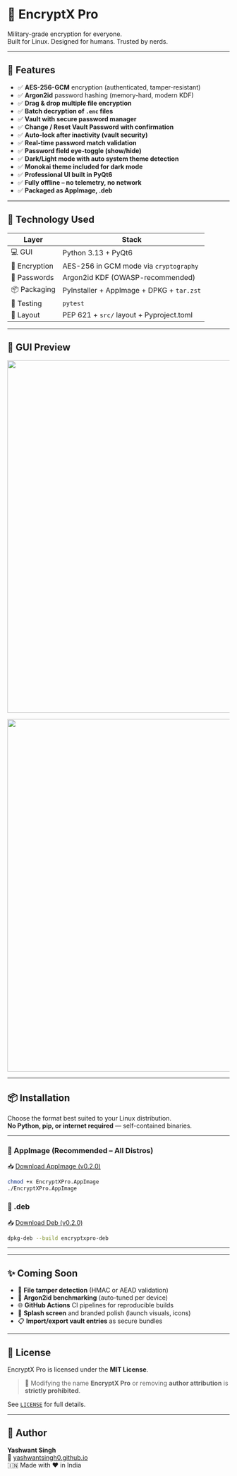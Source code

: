 # 🔐 EncryptX Pro

Military-grade encryption for everyone.  
Built for Linux. Designed for humans. Trusted by nerds.

---

## 🚀 Features

- ✅ **AES-256-GCM** encryption (authenticated, tamper-resistant)
- ✅ **Argon2id** password hashing (memory-hard, modern KDF)
- ✅ **Drag & drop multiple file encryption**
- ✅ **Batch decryption of `.enc` files**
- ✅ **Vault with secure password manager**
- ✅ **Change / Reset Vault Password with confirmation**
- ✅ **Auto-lock after inactivity (vault security)**
- ✅ **Real-time password match validation**
- ✅ **Password field eye-toggle (show/hide)**
- ✅ **Dark/Light mode with auto system theme detection**
- ✅ **Monokai theme included for dark mode**
- ✅ **Professional UI built in PyQt6**
- ✅ **Fully offline – no telemetry, no network**
- ✅ **Packaged as AppImage, .deb**

---

## 🔧 Technology Used

| Layer         | Stack                                                      |
|--------------|------------------------------------------------------------|
| 💻 GUI        | Python 3.13 + PyQt6                                        |
| 🔐 Encryption | AES-256 in GCM mode via `cryptography`                     |
| 🔑 Passwords  | Argon2id KDF (OWASP-recommended)                           |
| 📦 Packaging  | PyInstaller + AppImage + DPKG + `tar.zst`                  |
| 🧪 Testing    | `pytest`                                                   |
| 📂 Layout     | PEP 621 + `src/` layout + Pyproject.toml                   |

---

## 📸 GUI Preview

<p align="center">
  <img src="" width="800"/>
</p>
<p align="center">
  <img src="" width="800"/>
</p>

---

## 📦 Installation

Choose the format best suited to your Linux distribution.  
**No Python, pip, or internet required** — self-contained binaries.

---

### 🔹 AppImage (Recommended – All Distros)

📥 [Download AppImage (v0.2.0)](https://github.com/yashwantsingh0/encryptx_pro/releases/download/v0.2.0/EncryptXPro-v0.2.0.AppImage)

```bash
chmod +x EncryptXPro.AppImage
./EncryptXPro.AppImage

```

### 🔹 .deb

📥 [Download Deb (v0.2.0)](https://github.com/yashwantsingh0/encryptx_pro/releases/download/v0.2.0/encryptxpro-deb-v0.2.0.deb)

```bash
dpkg-deb --build encryptxpro-deb
```

---

---

## ✨ Coming Soon

- 🧪 **File tamper detection** (HMAC or AEAD validation)
- 🧠 **Argon2id benchmarking** (auto-tuned per device)
- 🌐 **GitHub Actions** CI pipelines for reproducible builds
- 🎨 **Splash screen** and branded polish (launch visuals, icons)
- 📋 **Import/export vault entries** as secure bundles

---

## 📜 License

EncryptX Pro is licensed under the **MIT License**.

> 🚫 Modifying the name **EncryptX Pro** or removing **author attribution** is **strictly prohibited**.

See [`LICENSE`](./LICENSE) for full details.

---

## 👤 Author

**Yashwant Singh**  
🔗 [yashwantsingh0.github.io](https://yashwantsingh0.github.io)  
🇮🇳 Made with ❤️ in India
